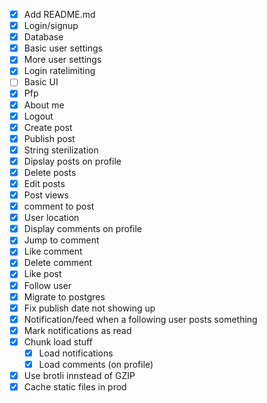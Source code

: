 - [x] Add README.md
- [x] Login/signup
- [x] Database
- [x] Basic user settings
- [x] More user settings
- [x] Login ratelimiting
- [ ] Basic UI
- [x] Pfp
- [x] About me
- [x] Logout
- [x] Create post
- [x] Publish post
- [x] String sterilization
- [x] Dipslay posts on profile
- [x] Delete posts
- [x] Edit posts
- [x] Post views
- [x] comment to post
- [x] User location
- [x] Display comments on profile
- [x] Jump to comment
- [x] Like comment
- [x] Delete comment
- [x] Like post
- [x] Follow user
- [x] Migrate to postgres
- [x] Fix publish date not showing up
- [x] Notification/feed when a following user posts something
- [x] Mark notifications as read
- [x] Chunk load stuff
  - [x] Load notifications
  - [x] Load comments (on profile)
- [x] Use brotli innstead of GZIP
- [x] Cache static files in prod